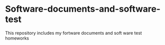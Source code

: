 # Software-documents-and-software-test
This repository includes my fortware documents and soft ware test homeworks
